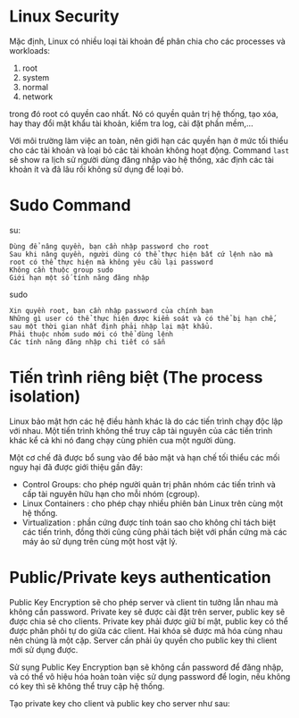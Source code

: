 # Linux Security

Mặc định, Linux có nhiều loại tài khoản để phân chia cho các processes và workloads:

1. root
2. system
3. normal
4. network

trong đó root có quyền cao nhất. Nó có quyền quản trị hệ thống, tạo xóa, hay thay đổi mật khẩu tài khoản, kiểm tra log, cài đặt phần mềm,...

Với môi trường làm việc an toàn, nên giới hạn các quyền hạn ở mức tối thiểu cho các tài khoản và loại bỏ các tài khoản không hoạt động. Command `last` sẽ show ra lịch sử người dùng đăng nhập vào hệ thống, xác định các tài khoản ít và đã lâu rồi không sử dụng để loại bỏ.


# Sudo Command

su:
```buildoutcfg
Dùng để nâng quyền, bạn cần nhập password cho root
Sau khi nâng quyền, người dùng có thể thực hiện bất cứ lệnh nào mà root có thể thực hiện mà không yêu cầu lại password
Không cần thuộc group sudo
Giới hạn một số tính năng đăng nhập

```


sudo
```buildoutcfg
Xin quyền root, bạn cần nhập password của chính bạn
Những gì user có thể thực hiện được kiểm soát và có thể bị hạn chế, sau một thời gian nhất định phải nhập lại mật khẩu.
Phải thuộc nhóm sudo mới có thể dùng lệnh
Các tính năng đăng nhập chi tiết có sẵn

```


# Tiến trình riêng biệt (The process isolation)

Linux bảo mật hơn các hệ điều hành khác là do các tiến trình chạy độc lập với nhau. Một tiến trình không thể truy câp tài nguyên của các tiến trình khác kể cả khi nó đang chạy cùng phiên cua một người dùng.

Một cơ chế đã được bổ sung vào để bảo mật và hạn chế tối thiểu các mối nguy hại đã được giới thiệu gần đây:

- Control Groups: cho phép người quản trị phân nhóm các tiến trình và cấp tài nguyên hữu hạn cho mỗi nhóm (cgroup).
- Linux Containers : cho phép chạy nhiều phiên bản Linux trên cùng một hệ thống.
- Virtualization : phần cứng được tính toán sao cho không chỉ tách biệt các tiến trình, đồng thời cũng cũng phải tách biệt với phần cứng mà các máy ảo sử dụng trên cùng một host vật lý.


# Public/Private keys authentication
Public Key Encryption sẽ cho phép server và client tin tưởng lẫn nhau mà không cần password. Private key sẽ được cài đặt trên server, public key sẽ được chia sẻ cho clients. Private key phải được giữ bí mật, public key có thể được phân phôi tự do giữa các client. Hai khóa sẽ được mã hóa cùng nhau nên chúng là một cặp. Server cần phải ủy quyền cho public key thì client mới sử dụng được.

Sử sụng Public Key Encryption bạn sẽ không cần password để đăng nhập, và có thể vô hiệu hóa hoàn toàn việc sử dụng password để login, nếu không có key thì sẽ không thể truy cập hệ thống.

Tạo private key cho client và public key cho server như sau: